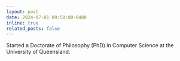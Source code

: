 ```yaml
---
layout: post
date: 2024-07-01 09:59:00-0400
inline: true
related_posts: false
---
```


Started a Doctorate of Philosophy (PhD) in Computer Science at the University of Queensland.